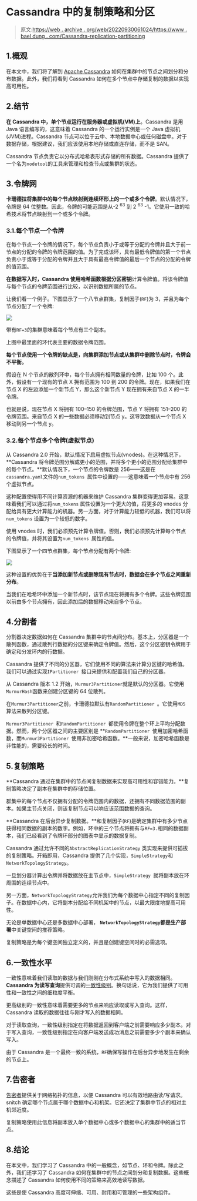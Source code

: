 # Cassandra 中的复制策略和分区

> 原文:[https://web . archive . org/web/20220930061024/https://www . bael dung . com/Cassandra-replication-partitioning](https://web.archive.org/web/20220930061024/https://www.baeldung.com/cassandra-replication-partitioning)

## 1.概观

在本文中，我们将了解到 [Apache Cassandra](/web/20220627170830/https://www.baeldung.com/cassandra-with-java) 如何在集群中的节点之间划分和分布数据。此外，我们将看到 Cassandra 如何在多个节点中存储复制的数据以实现高可用性。

## 2.结节

**在 Cassandra 中，单个节点运行在服务器或虚拟机(VM)上**。Cassandra 是用 Java 语言编写的，这意味着 Cassandra 的一个运行实例是一个 Java 虚拟机(JVM)进程。Cassandra 节点可以位于云中、本地数据中心或任何磁盘中。对于数据存储，根据建议，我们应该使用本地存储或直连存储，而不是 SAN。

Cassandra 节点负责它以分布式哈希表形式存储的所有数据。Cassandra 提供了一个名为`nodetool`的工具来管理和检查节点或集群的状态。

## 3.令牌网

**卡珊德拉将集群中的每个节点映射到连续环形上的一个或多个令牌**。默认情况下，令牌是 64 位整数。因此，令牌的可能范围是从-2 <sup>63</sup> 到 2 <sup>63</sup> -1。它使用一致的哈希技术将节点映射到一个或多个令牌。

### 3.1.每个节点一个令牌

在每个节点一个令牌的情况下，每个节点负责小于或等于分配的令牌并且大于前一节点的分配的令牌的令牌范围的值。为了完成该环，具有最低令牌值的第一个节点负责小于或等于分配的令牌并且大于具有最高令牌值的最后一个节点的分配的令牌的值范围。

**在数据写入时，Cassandra 使用哈希函数根据分区密钥**计算令牌值。将该令牌值与每个节点的令牌范围进行比较，以识别数据所属的节点。

让我们看一个例子。下图显示了一个八节点群集，复制因子(`RF`)为 3，并且为每个节点分配了一个令牌:

[![](../Images/d5d628ca491b1b9f0e14f5db7ba1b025.png)](/web/20220627170830/https://www.baeldung.com/wp-content/uploads/2021/12/SingleTokenPerNode.png)

带有`RF=3`的集群意味着每个节点有三个副本。

上图中最里面的环代表主要的数据令牌范围。

**每个节点使用一个令牌的缺点是，向集群添加节点或从集群中删除节点时，令牌会不平衡。**

假设在 N 个节点的散列环中，每个节点拥有相同数量的令牌，比如 100 个。此外，假设有一个现有的节点 X 拥有范围为 100 到 200 的令牌。现在，如果我们在节点 X 的左边添加一个新节点 Y，那么这个新节点 Y 现在拥有来自节点 X 的一半令牌。

也就是说，现在节点 X 将拥有 100–150 的令牌范围，节点 Y 将拥有 151–200 的令牌范围。来自节点 X 的一些数据必须移动到节点 y。这导致数据从一个节点 X 移动到另一个节点 y。

### 3.2.每个节点多个令牌(虚拟节点)

从 Cassandra 2.0 开始，默认情况下启用虚拟节点(vnodes)。在这种情况下， **Cassandra 将令牌范围分解成更小的范围，并将多个更小的范围分配给集群中的每个节点。**默认情况下，一个节点的令牌数是 256——这是在`cassandra.yaml`文件的`num_tokens `属性中设置的——这意味着一个节点中有 256 个虚拟节点。

这种配置使得用不同计算资源的机器来维护 Cassandra 集群变得更加容易。这意味着我们可以通过将`num_tokens` 属性设置为一个更大的值，将更多的 vnodes 分配给具有更大计算能力的机器。另一方面，对于计算能力较低的机器，我们可以将`num_tokens` 设置为一个较低的数字。

使用 vnodes 时，我们必须预先计算令牌值。否则，我们必须预先计算每个节点的令牌值，并将其设置为`num_tokens `属性的值。

下图显示了一个四节点群集，每个节点分配有两个令牌:

[![](../Images/50e82c6d754111e86e69f741f8392a17.png)](/web/20220627170830/https://www.baeldung.com/wp-content/uploads/2021/12/vNodes.png)

这种设置的优势在于**当添加新节点或删除现有节点时，数据会在多个节点之间重新分布**。

当我们在哈希环中添加一个新节点时，该节点现在将拥有多个令牌。这些令牌范围以前由多个节点拥有，因此添加后的数据移动来自多个节点。

## 4.分割者

分割器决定数据如何在 Cassandra 集群中的节点间分布。基本上，分区器是一个散列函数，通过散列行数据的分区键来确定令牌值。然后，这个分区密钥令牌用于确定和分发环内的行数据。

Cassandra 提供了不同的分区器，它们使用不同的算法来计算分区键的哈希值。我们可以通过实现`IPartitioner `接口来提供和配置我们自己的分区器。

从 Cassandra 版本 1.2 开始，`Murmur3Partitioner`就是默认的分区器。它使用`MurmurHash`函数来创建分区键的 64 位散列。

在`Murmur3Partitioner`之前，卡珊德拉默认有`RandomPartitioner `。它使用`MD5` 算法来散列分区键。

`Murmur3Partitioner `和`RandomPartitioner `都使用令牌在整个环上平均分配数据。然而，两个分区器之间的主要区别是 **`RandomPartitioner `使用加密哈希函数，而`Murmur3Partitioner `使用非加密哈希函数。**一般来说，加密哈希函数是非性能的，需要较长的时间。

## 5.复制策略

**Cassandra 通过在集群中的节点间复制数据来实现高可用性和容错能力。**复制策略决定了副本在集群中的存储位置。

群集中的每个节点不仅拥有分配的令牌范围内的数据，还拥有不同数据范围的副本。如果主节点关闭，则该复制节点可以响应该范围数据的查询。

**Cassandra 在后台异步复制数据。**和复制因子(`RF`)是确定集群中有多少节点获得相同数据的副本的数字。例如，环中的三个节点将拥有与`RF=3.`相同的数据副本，我们已经看到了令牌环部分的图表中显示的数据复制。

Cassandra 通过允许不同的`AbstractReplicationStrategy` 类实现来提供可插拔的复制策略。开箱即用，Cassandra 提供了几个实现，`SimpleStrategy`和`NetworkTopologyStrategy`。

一旦划分器计算出令牌并将数据放在主节点中，`SimpleStrategy `就将副本放在环周围的连续节点中。

另一方面，`NetworkTopologyStrategy`允许我们为每个数据中心指定不同的复制因子。在数据中心内，它将副本分配给不同机架中的节点，以最大限度地提高可用性。

无论是单数据中心还是多数据中心部署， **`NetworkTopologyStrategy`都是生产部署**中关键空间的推荐策略。

复制策略是为每个键空间独立定义的，并且是创建键空间时的必需选项。

## 6.一致性水平

一致性意味着我们读取的数据与我们刚刚在分布式系统中写入的数据相同。 **Cassandra 为读写查询**提供可调的[一致性级别](/web/20220627170830/https://www.baeldung.com/cassandra-consistency-levels)。换句话说，它为我们提供了可用性和一致性之间的细粒度平衡。

更高级别的一致性意味着需要更多的节点来响应读取或写入查询。这样，Cassandra 读取的数据往往与刚才写入的数据相同。

对于读取查询，一致性级别指定在将数据返回到客户端之前需要响应多少副本。对于写入查询，一致性级别指定在向客户端发送成功消息之前需要多少个副本来确认写入。

由于 Cassandra 是一个最终一致的系统，`RF`确保写操作在后台异步地发生在剩余的节点上。

## 7.告密者

[告密者](/web/20220627170830/https://www.baeldung.com/cassandra-request-routing-snitches)提供关于网络拓扑的信息，以便 Cassandra 可以有效地路由读/写请求。snitch 确定哪个节点属于哪个数据中心和机架。它还决定了集群中节点的相对主机邻近度。

复制策略使用此信息将副本放入单个数据中心或多个数据中心的集群中的适当节点。

## 8.结论

在本文中，我们学习了 Cassandra 中的一般概念，如节点、环和令牌。除此之外，我们还学习了 Cassandra 如何在集群中的节点之间划分和复制数据。这些概念描述了 Cassandra 如何使用不同的策略来高效地读写数据。

这些是使 Cassandra 高度可伸缩、可用、耐用和可管理的一些架构组件。